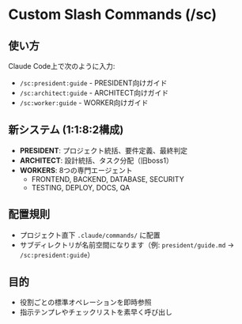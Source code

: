 # Custom Slash Commands (/sc)

## 使い方
Claude Code上で次のように入力:
- `/sc:president:guide` - PRESIDENT向けガイド
- `/sc:architect:guide` - ARCHITECT向けガイド
- `/sc:worker:guide` - WORKER向けガイド

## 新システム (1:1:8:2構成)
- **PRESIDENT**: プロジェクト統括、要件定義、最終判定
- **ARCHITECT**: 設計統括、タスク分配（旧boss1）
- **WORKERS**: 8つの専門エージェント
  - FRONTEND, BACKEND, DATABASE, SECURITY
  - TESTING, DEPLOY, DOCS, QA

## 配置規則
- プロジェクト直下 `.claude/commands/` に配置
- サブディレクトリが名前空間になります（例: `president/guide.md` → `/sc:president:guide`）

## 目的
- 役割ごとの標準オペレーションを即時参照
- 指示テンプレやチェックリストを素早く呼び出し
